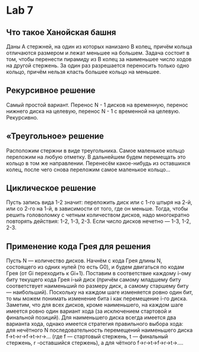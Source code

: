 # Lab 7

## Что такое Ханойская башня
Даны A стержней, на один из которых нанизано B колец, причём кольца отличаются размером и лежат меньшее на большем. Задача состоит в том, чтобы перенести пирамиду из B колец за наименьшее число ходов на другой стержень. За один раз разрешается переносить только одно кольцо, причём нельзя класть большее кольцо на меньшее.

## Рекурсивное решение
Самый простой вариант.
Перенос N - 1 дисков на временную, перенос нижнего диска на целевую, перенос N - 1 с временной на целевую. Рекурсивно.

## «Треугольное» решение
Расположим стержни в виде треугольника. Самое  маленькое кольцо переложим на любую отметку. В дальнейшем будем перемещать это кольцо в том же направлении. Перенесём какое-нибудь из оставшихся колец, после чего снова переложим самое маленькое кольцо...

## Циклическое решение
Пусть запись вида 1-2 значит: переложить диск или с 1-го штыря на 2-й, или со 2-го на 1-й, в зависимости от того, где он меньше. Тогда, чтобы решить головоломку с четным количеством дисков, надо многократно повторять действия: 1-2, 1-3, 2-3. Если число дисков нечетно — 1-3, 1-2, 2-3.

## Применение кода Грея для решения
Пусть N — количество дисков. Начнём с кода Грея длины N, состоящего из одних нулей (то есть G0), и будем двигаться по кодам Грея (от Gi переходить к Gi+1). Поставим в соответствие каждому i-ому биту текущего кода Грея i-ый диск (причём самому младшему биту соответствует наименьший по размеру диск, а самому старшему биту — наибольший). Поскольку на каждом шаге изменяется ровно один бит, то мы можем понимать изменение бита i как перемещение i-го диска. Заметим, что для всех дисков, кроме наименьшего, на каждом шаге имеется ровно один вариант хода (за исключением стартовой и финальной позиций). Для наименьшего диска всегда имеется два варианта хода, однако имеется стратегия правильного выбора хода: для нечётного N последовательность перемещений наименьшего диска f→t→r→f→t→r→… (где f — стартовый стержень, t — финальный стержень, r -оставшийся стержень), а для чётного f→r→t→f→r→t→….
